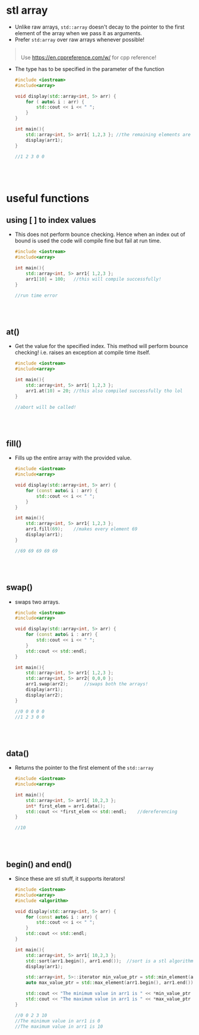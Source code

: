 # stl array

- Unlike raw arrays, `std::array` doesn't decay to the pointer to the first element of the array when we pass it as arguments.
- Prefer `std:array` over raw arrays whenever possible!

> <br> Use https://en.cppreference.com/w/ for cpp reference!

- The type has to be specified in the parameter of the function

  ```cpp
  #include <iostream>
  #include<array>

  void display(std::array<int, 5> arr) {
      for ( auto& i : arr) {
          std::cout << i << " ";
      }
  }

  int main(){
      std::array<int, 5> arr1{ 1,2,3 };	//the remaining elements are intialised to zero.
      display(arr1);
  }

  //1 2 3 0 0
  ```

<br>
<br>

# useful functions

## using [ ] to index values

- This does not perform bounce checking. Hence when an index out of bound is used the code will compile fine but fail at run time.

  ```cpp
  #include <iostream>
  #include<array>

  int main(){
      std::array<int, 5> arr1{ 1,2,3 };
      arr1[10] = 100;	//this will compile successfully!
  }

  //run time error
  ```

<br>
<br>

## at()

- Get the value for the specified index. This method will perform bounce checking! i.e. raises an exception at compile time itself.

  ```cpp
  #include <iostream>
  #include<array>

  int main(){
      std::array<int, 5> arr1{ 1,2,3 };
      arr1.at(10) = 20;	//this also compiled successfully tho lol
  }

  //abort will be called!
  ```

<br>
<br>

## fill()

- Fills up the entire array with the provided value.

  ```cpp
  #include <iostream>
  #include<array>

  void display(std::array<int, 5> arr) {
      for (const auto& i : arr) {
          std::cout << i << " ";
      }
  }

  int main(){
      std::array<int, 5> arr1{ 1,2,3 };
      arr1.fill(69);	//makes every element 69
      display(arr1);
  }

  //69 69 69 69 69
  ```

<br>
<br>

## swap()

- swaps two arrays.

  ```cpp
  #include <iostream>
  #include<array>

  void display(std::array<int, 5> arr) {
      for (const auto& i : arr) {
          std::cout << i << " ";
      }
      std::cout << std::endl;
  }

  int main(){
      std::array<int, 5> arr1{ 1,2,3 };
      std::array<int, 5> arr2{ 0,0,0 };
      arr1.swap(arr2);		//swaps both the arrays!
      display(arr1);
      display(arr2);
  }

  //0 0 0 0 0
  //1 2 3 0 0
  ```

<br>
<br>

## data()

- Returns the pointer to the first element of the `std::array`

  ```cpp
  #include <iostream>
  #include<array>

  int main(){
      std::array<int, 5> arr1{ 10,2,3 };
      int* first_elem = arr1.data();
      std::cout << *first_elem << std::endl;    //dereferencing
  }

  //10
  ```

<br>
<br>

## begin() and end()

- Since these are stl stuff, it supports iterators!

  ```cpp
  #include <iostream>
  #include<array>
  #include <algorithm>

  void display(std::array<int, 5> arr) {
      for (const auto& i : arr) {
          std::cout << i << " ";
      }
      std::cout << std::endl;
  }

  int main(){
      std::array<int, 5> arr1{ 10,2,3 };
      std::sort(arr1.begin(), arr1.end());	//sort is a stl algorithm
      display(arr1);

      std::array<int, 5>::iterator min_value_ptr = std::min_element(arr1.begin(), arr1.end());  //min_element is a stl algorithm to find min element
      auto max_value_ptr = std::max_element(arr1.begin(), arr1.end());		//auto comes clutch in these situations

      std::cout << "The minimum value in arr1 is " << *min_value_ptr << std::endl;
      std::cout << "The maximum value in arr1 is " << *max_value_ptr << std::endl;
  }

  //0 0 2 3 10
  //The minimum value in arr1 is 0
  //The maximum value in arr1 is 10
  ```
